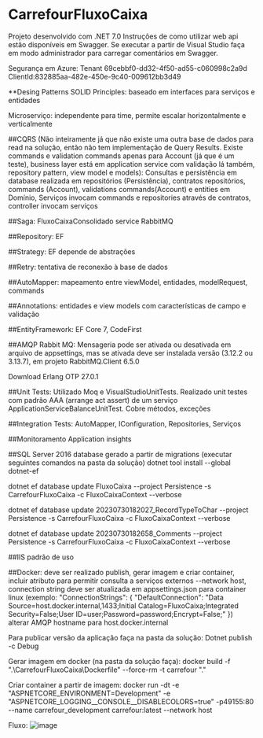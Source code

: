 # CarrefourFluxoCaixa
Projeto desenvolvido com .NET 7.0
Instruções de como utilizar web api estão disponíveis em Swagger. Se executar a partir de Visual Studio faça em modo administrador para carregar comentários em Swagger.

Segurança em Azure: Tenant 69cebbf0-dd32-4f50-ad55-c060998c2a9d ClientId:832885aa-482e-450e-9c40-009612bb3d49

**Desing Patterns
SOLID Principles: baseado em interfaces para serviços e entidades

Microserviço: independente para time, permite escalar horizontalmente e verticalmente

##CQRS (Não inteiramente já que não existe uma outra base de dados para read na solução, então não tem implementação de Query Results. Existe commands e validation commands apenas para Account (já que é um teste), business layer está em application service com validação lá também, repository pattern, view model e models): Consultas e persistência em database realizada em repositórios (Persistência), contratos repositórios, commands (Account), validations commands(Account) e entities em Domínio, Serviços invocam commands e repositories através de contratos, controller invocam serviços

##Saga: FluxoCaixaConsolidado service RabbitMQ

##Repository: EF

##Strategy: EF depende de abstrações

##Retry: tentativa de reconexão à base de dados

##AutoMapper: mapeamento entre viewModel, entidades, modelRequest, commands

##Annotations: entidades e view models com características de campo e validação

##EntityFramework: EF Core 7, CodeFirst

##AMQP Rabbit MQ: Mensageria pode ser ativada ou desativada em arquivo de appsettings, mas se ativada deve ser instalada versão (3.12.2 ou 3.13.7), em projeto RabbitMQ.Client 6.5.0

Download Erlang OTP 27.0.1

##Unit Tests: Utilizado Moq e VisualStudioUnitTests. Realizado unit testes com padrão AAA (arrange act assert) de um serviço ApplicationServiceBalanceUnitTest. Cobre métodos, exceções 

##Integration Tests: AutoMapper, IConfiguration, Repositories, Serviços

##Monitoramento Application insights

##SQL Server 2016 database gerado a partir de migrations (executar seguintes comandos na pasta da solução)
dotnet tool install --global dotnet-ef

dotnet ef database update FluxoCaixa --project Persistence -s CarrefourFluxoCaixa -c FluxoCaixaContext --verbose

dotnet ef database update 20230730182027_RecordTypeToChar --project Persistence -s CarrefourFluxoCaixa -c FluxoCaixaContext --verbose

dotnet ef database update 20230730182658_Comments --project Persistence -s CarrefourFluxoCaixa -c FluxoCaixaContext --verbose

##IIS padrão de uso

##Docker: deve ser realizado publish, gerar imagem e criar container, incluir atributo para permitir consulta a serviços externos --network host, connection string deve ser atualizada em appsettings.json para container linux (exemplo:
"ConnectionStrings": {
    "DefaultConnection": "Data Source=host.docker.internal,1433;Initial Catalog=FluxoCaixa;Integrated Security=False;User ID=user;Password=password;Encrypt=False;"
  })
alterar AMQP hostname para host.docker.internal

Para publicar versão da aplicação faça na pasta da solução:
Dotnet publish -c Debug

Gerar imagem em docker (na pasta da solução faça):
docker build -f ".\CarrefourFluxoCaixa\Dockerfile" --force-rm -t carrefour ".\"

Criar container a partir de imagem:
docker run -dt -e "ASPNETCORE_ENVIRONMENT=Development" -e "ASPNETCORE_LOGGING__CONSOLE__DISABLECOLORS=true"  -p49155:80 --name carrefour_development carrefour:latest --network host

Fluxo: ![image](https://github.com/davilinfo/Minsait-CarrefourFluxoCaixa/assets/18128361/01dd7353-4580-49df-a817-8b113c30efee)





